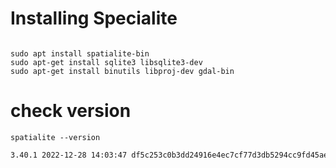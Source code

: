 # Installing Specialite

```shell

sudo apt install spatialite-bin
sudo apt-get install sqlite3 libsqlite3-dev
sudo apt-get install binutils libproj-dev gdal-bin
```

# check version
```shell
spatialite --version
```

```txt
3.40.1 2022-12-28 14:03:47 df5c253c0b3dd24916e4ec7cf77d3db5294cc9fd45ae7b9c5e82ad8197f3alt1
```